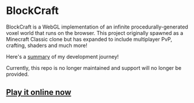 # BlockCraft

BlockCraft is a WebGL implementation of an infinite procedurally-generated voxel world that runs on the browser. This project originally spawned as a Minecraft Classic clone but has expanded to include multiplayer PvP, crafting, shaders and much more!

Here's a [summary](https://victorwei.com/blog/blockcraft.pdf) of my development journey!

Currently, this repo is no longer maintained and support will no longer be provided.

## [Play it online now](https://miniblox.io)
